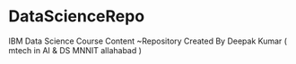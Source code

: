 # DataScienceRepo
IBM Data Science Course Content 
   ~Repository Created By Deepak Kumar ( mtech in AI & DS MNNIT allahabad )
